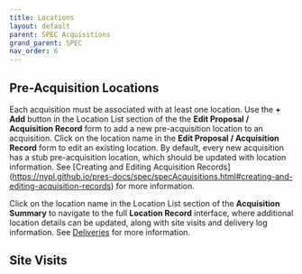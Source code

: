 ```yaml
---
title: Locations
layout: default
parent: SPEC Acquisitions
grand_parent: SPEC
nav_order: 6
---
```


## Pre-Acquisition Locations
Each acquisition must be associated with at least one location. Use the **+ Add** button in the Location List section of the the **Edit Proposal / Acquisition Record** form to add a new pre-acquisition location to an acquisition. Click on the location name in the **Edit Proposal / Acquisition Record** form to edit an existing location. By default, every new acquisition has a stub pre-acquisition location, which should be updated with location information. See [Creating and Editing Acquisition Records] (https://nypl.github.io/pres-docs/spec/specAcquisitions.html#creating-and-editing-acquisition-records) for more information.

Click on the location name in the Location List section of the **Acquisition Summary** to navigate to the full **Location Record** interface, where additional location details can be updated, along with site visits and delivery log information. See [Deliveries](https://nypl.github.io/pres-docs/spec/specAcquisitionsDeliveries.html) for more information.

## Site Visits
